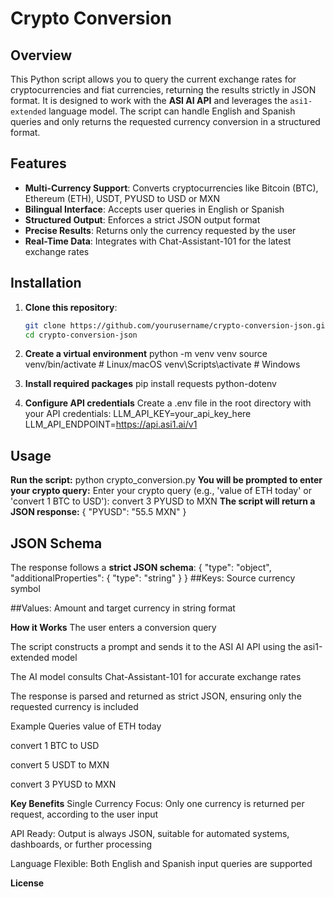 # Crypto Conversion 

## Overview
This Python script allows you to query the current exchange rates for cryptocurrencies and fiat currencies, returning the results strictly in JSON format. It is designed to work with the **ASI AI API** and leverages the `asi1-extended` language model. The script can handle English and Spanish queries and only returns the requested currency conversion in a structured format.

## Features

- **Multi-Currency Support**: Converts cryptocurrencies like Bitcoin (BTC), Ethereum (ETH), USDT, PYUSD to USD or MXN
- **Bilingual Interface**: Accepts user queries in English or Spanish
- **Structured Output**: Enforces a strict JSON output format
- **Precise Results**: Returns only the currency requested by the user
- **Real-Time Data**: Integrates with Chat-Assistant-101 for the latest exchange rates

## Installation

1. **Clone this repository**:
   ```bash
   git clone https://github.com/yourusername/crypto-conversion-json.git
   cd crypto-conversion-json
   
2. **Create a virtual environment**
   python -m venv venv
   source venv/bin/activate  # Linux/macOS
   venv\Scripts\activate     # Windows
   
3. **Install required packages**
    pip install requests python-dotenv

4. **Configure API credentials**
Create a .env file in the root directory with your API credentials:
    LLM_API_KEY=your_api_key_here
    LLM_API_ENDPOINT=https://api.asi1.ai/v1
## Usage
**Run the script:**
    python crypto_conversion.py
**You will be prompted to enter your crypto query:**
    Enter your crypto query (e.g., 'value of ETH today' or 'convert 1 BTC to USD'): convert 3 PYUSD to MXN
**The script will return a JSON response:**
    {
      "PYUSD": "55.5 MXN"
    }

## JSON Schema

The response follows a **strict JSON schema**:
{
  "type": "object",
  "additionalProperties": {
    "type": "string"
  }
}
##Keys: Source currency symbol

##Values: Amount and target currency in string format

**How it Works**
  The user enters a conversion query
  
  The script constructs a prompt and sends it to the ASI AI API using the asi1-extended model
  
  The AI model consults Chat-Assistant-101 for accurate exchange rates
  
  The response is parsed and returned as strict JSON, ensuring only the requested currency is included
  
  Example Queries
  value of ETH today
  
  convert 1 BTC to USD
  
  convert 5 USDT to MXN
  
  convert 3 PYUSD to MXN

**Key Benefits**
  Single Currency Focus: Only one currency is returned per request, according to the user input
  
  API Ready: Output is always JSON, suitable for automated systems, dashboards, or further processing
  
  Language Flexible: Both English and Spanish input queries are supported

**License**

